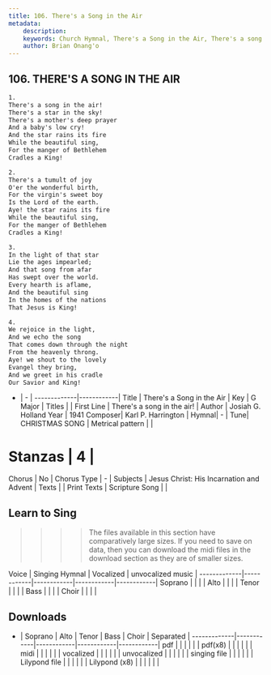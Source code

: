 ```yaml
---
title: 106. There's a Song in the Air
metadata:
    description: 
    keywords: Church Hymnal, There's a Song in the Air, There's a song in the air!, 
    author: Brian Onang'o
---
```



## 106. THERE'S A SONG IN THE AIR

```txt
1.
There's a song in the air! 
There's a star in the sky! 
There's a mother's deep prayer 
And a baby's low cry! 
And the star rains its fire 
While the beautiful sing, 
For the manger of Bethlehem 
Cradles a King! 

2.
There's a tumult of joy 
O'er the wonderful birth, 
For the virgin's sweet boy 
Is the Lord of the earth. 
Aye! the star rains its fire 
While the beautiful sing, 
For the manger of Bethlehem 
Cradles a King! 

3.
In the light of that star 
Lie the ages impearled; 
And that song from afar 
Has swept over the world. 
Every hearth is aflame, 
And the beautiful sing 
In the homes of the nations 
That Jesus is King! 

4.
We rejoice in the light, 
And we echo the song 
That comes down through the night 
From the heavenly throng. 
Aye! we shout to the lovely 
Evangel they bring, 
And we greet in his cradle 
Our Savior and King!

```

- |   -  |
-------------|------------|
Title | There's a Song in the Air |
Key | G Major |
Titles |  |
First Line | There's a song in the air! |
Author | Josiah G. Holland
Year | 1941
Composer| Karl P. Harrington |
Hymnal|  - |
Tune| CHRISTMAS SONG |
Metrical pattern | |
# Stanzas | 4 |
Chorus | No |
Chorus Type | - |
Subjects | Jesus Christ: His Incarnation and Advent |
Texts |  |
Print Texts | 
Scripture Song |  |
  
## Learn to Sing

>>>> The files available in this section have comparatively large sizes. If you need to save on data, then you can download the midi files in the download section as they are of smaller sizes.

Voice |  Singing Hymnal | Vocalized | unvocalized music |
-------------|------------|------------|------------|------------|
Soprano | | | |
Alto | | | |
Tenor | | | |
Bass | | | |
Choir | | | |

## Downloads

- |  Soprano | Alto | Tenor | Bass | Choir | Separated |
-------------|------------|------------|------------|------------|
pdf | | | | | |
pdf(x8) | | | | | |
midi | | | | | |
vocalized | | | | | |
unvocalized | | | | | |
singing file | | | | | |
Lilypond file | | | | | |
Lilypond (x8) | | | | | |
  